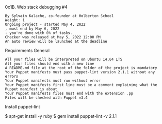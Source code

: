 0x1B. Web stack debugging #4

    By Sylvain Kalache, co-founder at Holberton School
    Weight: 1
    Ongoing project - started May 4, 2022
    , must end by May 6, 2022
    - you're done with 0% of tasks.
    Checker was released at May 5, 2022 12:00 PM
    An auto review will be launched at the deadline

Requirements
General

    All your files will be interpreted on Ubuntu 14.04 LTS
    All your files should end with a new line
    A README.md file at the root of the folder of the project is mandatory
    Your Puppet manifests must pass puppet-lint version 2.1.1 without any errors
    Your Puppet manifests must run without error
    Your Puppet manifests first line must be a comment explaining what the Puppet manifest is about
    Your Puppet manifests files must end with the extension .pp
    Files will be checked with Puppet v3.4

Install puppet-lint

$ apt-get install -y ruby
$ gem install puppet-lint -v 2.1.1

